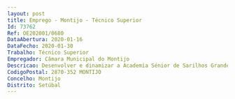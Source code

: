 ```yaml
--- 
layout: post
title: Emprego - Montijo - Técnico Superior
Id: 73762
Ref: OE202001/0680
DataAbertura: 2020-01-16
DataFecho: 2020-01-30
Trabalho: Técnico Superior
Empregador: Câmara Municipal do Montijo
Descricao: Desenvolver e dinamizar a Academia Sénior de Sarilhos Grandes, em resultado da candidatura Idade+, através de uma intervenção global (disponibilização e articulação de serviços de acompanhamento social, psicológico, físico, cognitivo, artístico e cultural), qualificando assim a oferta de atividades destinadas a pessoas com idade igual ou superior a 55 anos que trabalhem, estudem ou residam no Município mais especificamente na freguesia de Sarilhos Grandes, ao mesmo tempo que se potenciará o envelhecimento ativo e saudável. Neste contexto, o técnico deverá planear, programar e organizar atividades de desenvolvimento sociocultural dos alunos  Desenvolver junto dos alunos meios para facilitar a descoberta de novos caminhos e alternativas para a evolução do projeto  Promover a integração para o bem estar dos alunos na Academia  Promover, apoiar e orientar atividades de caráter cultural, recreativo e de tempos livres  Proporcionar aos alunos a possibilidade de transformação das suas vidas através da educação, para reduzir desigualdades  Integrar as atividades na Comunidade Local.
CodigoPostal: 2870-352 MONTIJO
Concelho: Montijo
Distrito: Setúbal
--- 
```

